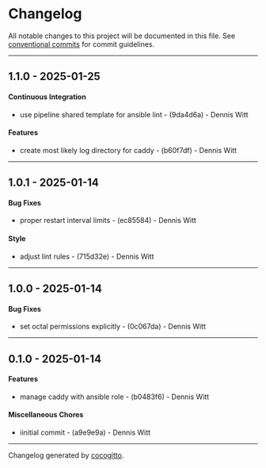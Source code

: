# Changelog
All notable changes to this project will be documented in this file. See [conventional commits](https://www.conventionalcommits.org/) for commit guidelines.

- - -
## 1.1.0 - 2025-01-25
#### Continuous Integration
- use pipeline shared template for ansible lint - (9da4d6a) - Dennis Witt
#### Features
- create most likely log directory for caddy - (b60f7df) - Dennis Witt

- - -

## 1.0.1 - 2025-01-14
#### Bug Fixes
- proper restart interval limits - (ec85584) - Dennis Witt
#### Style
- adjust lint rules - (715d32e) - Dennis Witt

- - -

## 1.0.0 - 2025-01-14
#### Bug Fixes
- set octal permissions explicitly - (0c067da) - Dennis Witt

- - -

## 0.1.0 - 2025-01-14
#### Features
- manage caddy with ansible role - (b0483f6) - Dennis Witt
#### Miscellaneous Chores
- iinitial commit - (a9e9e9a) - Dennis Witt

- - -

Changelog generated by [cocogitto](https://github.com/cocogitto/cocogitto).